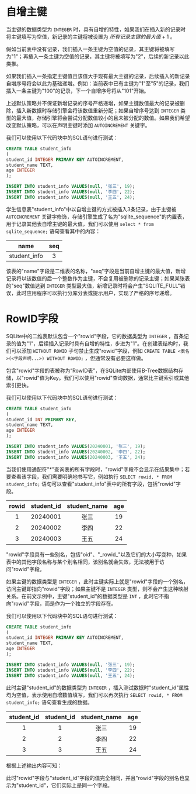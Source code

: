 # 自增主键
当主键的数据类型为 `INTEGER` 时，具有自增的特性，如果我们在插入新的记录时将主键填写为空值，新记录的主键将被设置为 $所有记录主键的最大值 + 1$ 。

假如当前表中没有记录，我们插入一条主键为空值的记录，其主键将被填写为"1"；再插入一条主键为空值的记录，其主键将被填写为"2"，后续的新记录以此类推。

如果我们插入一条指定主键值且该值大于现有最大主键的记录，后续插入的新记录自增序号将会以此为基础递增。例如：当前表中已有主键为"1"至"5"的记录，我们插入一条主键为"100"的记录，下一个自增序号将从"101"开始。

上述默认策略并不保证新增记录的序号严格递增，如果主键数值最大的记录被删除，插入新数据时存储引擎会将该数值重新分配；如果自增序号达到 `INTEGER` 类型的最大值，存储引擎将会尝试分配数值较小的且未被分配的数值。如果我们希望改变默认策略，可以在声明主键时添加 `AUTOINCREMENT` 关键字。

我们可以使用以下代码块中的SQL语句进行测试：

```sql
CREATE TABLE student_info
(
student_id INTEGER PRIMARY KEY AUTOINCREMENT,
student_name TEXT,
age INTEGER
);

INSERT INTO student_info VALUES(null, '张三', 19);
INSERT INTO student_info VALUES(null, '李四', 22);
INSERT INTO student_info VALUES(null, '王五', 24);
```

学生信息表"student_info"中以自增主键的方式被插入3条记录，由于主键被 `AUTOINCREMENT` 关键字修饰，存储引擎生成了名为"sqlite_sequence"的内置表，用于记录其他表自增主键的最大值，我们可以使用 `select * from sqlite_sequence;` 语句查看其中的内容：

<div align="center">

|     name     |  seq  |
| :----------: | :---: |
| student_info |   3   |

</div>

该表的"name"字段是二维表的名称，"seq"字段是当前自增主键的最大值，新增记录将以该数值的后一个整数作为主键，不会复用被删除的记录主键；如果某张表的"seq"数值达到 `INTEGER` 类型最大值，新增记录时将会产生"SQLITE_FULL"错误，此时应用程序可以执行分库分表或提示用户，实现了严格的序号递增。

# RowID字段
SQLite中的二维表默认包含一个"rowid"字段，它的数据类型为 `INTEGER` ，首条记录的值为"1"，后续插入记录时具有自增的特性，步进为"1"。在创建表结构时，我们可以添加 `WITHOUT ROWID` 子句禁止生成"rowid"字段，例如 `CREATE TABLE <表名>(<字段声明...>) WITHOUT ROWID;` ，但通常没有必要这样做。

包含"rowid"字段的表被称为“RowID表”，在SQLite内部使用B-Tree数据结构存储，以"rowid"值为Key。我们可以使用"rowid"查询数据，通常比主键索引或其他索引更快。

我们可以使用以下代码块中的SQL语句进行测试：

```sql
CREATE TABLE student_info
(
student_id INT PRIMARY KEY,
student_name TEXT,
age INTEGER
);

INSERT INTO student_info VALUES(20240001, '张三', 19);
INSERT INTO student_info VALUES(20240002, '李四', 22);
INSERT INTO student_info VALUES(20240003, '王五', 24);
```

当我们使用通配符"*"查询表的所有字段时，"rowid"字段不会显示在结果集中；若要查看该字段，我们需要明确地书写它，例如执行 `SELECT rowid, * FROM student_info;` 语句可以查看"student_info"表中的所有字段，包括"rowid"字段。

<div align="center">

| rowid | student_id | student_name |  age  |
| :---: | :--------: | :----------: | :---: |
|   1   |  20240001  |     张三     |  19   |
|   2   |  20240002  |     李四     |  22   |
|   3   |  20240003  |     王五     |  24   |

</div>

"rowid"字段具有一些别名，包括"oid"、"\_rowid\_"以及它们的大小写变种，如果表中的其他字段名称与某个别名相同，该别名就会失效，无法被用于访问"rowid"字段。

如果主键的数据类型是 `INTEGER` ，此时主键实际上就是"rowid"字段的一个别名，访问主键即指向"rowid"字段；如果主键不是 `INTEGER` 类型，则不会产生这种映射关系。在前文示例中，主键"student_id"的数据类型是 `INT` ，此时它不指向"rowid"字段，而是作为一个独立的字段存在。

我们可以使用以下代码块中的SQL语句进行测试：

```sql
CREATE TABLE student_info
(
student_id INTEGER PRIMARY KEY AUTOINCREMENT,
student_name TEXT,
age INTEGER
);

INSERT INTO student_info VALUES(null, '张三', 19);
INSERT INTO student_info VALUES(null, '李四', 22);
INSERT INTO student_info VALUES(null, '王五', 24);
```

此时主键"student_id"的数据类型为 `INTEGER` ，插入测试数据时"student_id"属性均为空值，表示使用自增数值填写，我们可以再次执行 `SELECT rowid, * FROM student_info;` 语句查看生成的数据。

<div align="center">

| student_id | student_id | student_name |  age  |
| :--------: | :--------: | :----------: | :---: |
|     1      |     1      |     张三     |  19   |
|     2      |     2      |     李四     |  22   |
|     3      |     3      |     王五     |  24   |

</div>

根据上述输出内容可知：

此时"rowid"字段与"student_id"字段的值完全相同，并且"rowid"字段的别名也显示为"student_id"，它们实际上是同一个字段。
